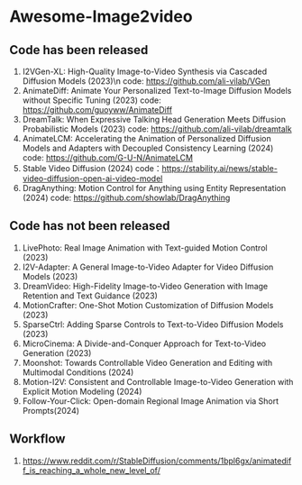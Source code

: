 # Awesome-Image2video

## Code has been released

1. I2VGen-XL: High-Quality Image-to-Video Synthesis via Cascaded Diffusion Models (2023)\n
   code: https://github.com/ali-vilab/VGen
2. AnimateDiff: Animate Your Personalized Text-to-Image Diffusion Models without Specific Tuning (2023)
   code: https://github.com/guoyww/AnimateDiff
3. DreamTalk: When Expressive Talking Head Generation Meets Diffusion Probabilistic Models (2023)
   code: https://github.com/ali-vilab/dreamtalk 
4. AnimateLCM: Accelerating the Animation of Personalized Diffusion Models and Adapters with Decoupled Consistency Learning (2024)
   code: https://github.com/G-U-N/AnimateLCM
5. Stable Video Diffusion (2024)
   code：https://stability.ai/news/stable-video-diffusion-open-ai-video-model
6. DragAnything: Motion Control for Anything using Entity Representation (2024)
   code: https://github.com/showlab/DragAnything

## Code has not been released 
1. LivePhoto: Real Image Animation with Text-guided Motion Control (2023)
2. I2V-Adapter: A General Image-to-Video Adapter for Video Diffusion Models (2023)
3. DreamVideo: High-Fidelity Image-to-Video Generation with Image Retention and Text Guidance (2023)
4. MotionCrafter: One-Shot Motion Customization of Diffusion Models (2023)
5. SparseCtrl: Adding Sparse Controls to Text-to-Video Diffusion Models (2023)
6. MicroCinema: A Divide-and-Conquer Approach for Text-to-Video Generation (2023)
7. Moonshot: Towards Controllable Video Generation and Editing with Multimodal Conditions (2024)
8. Motion-I2V: Consistent and Controllable Image-to-Video Generation with Explicit Motion Modeling (2024)
9. Follow-Your-Click: Open-domain Regional Image Animation via Short Prompts(2024)

## Workflow

1. https://www.reddit.com/r/StableDiffusion/comments/1bpl6gx/animatediff_is_reaching_a_whole_new_level_of/
